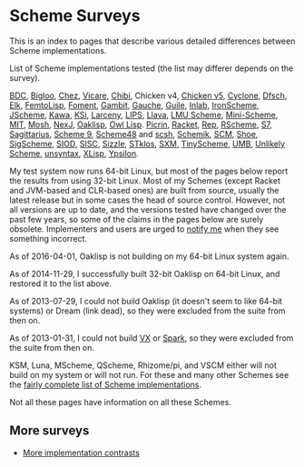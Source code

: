 # Scheme Surveys

This is an index to pages that describe various detailed differences between Scheme implementations.

List of Scheme implementations tested (the list may differer depends on the survey).

[BDC](http://carlstrom.com/bdc-scheme/),
[Bigloo](http://www-sop.inria.fr/members/Manuel.Serrano/bigloo/),
[Chez](http://scheme.com/), [Vicare](http://marcomaggi.github.io/vicare.html),
[Chibi](https://code.google.com/p/chibi-scheme/),
Chicken v4, [Chicken v5](http://wiki.call-cc.org/eggref/4/numbers),
[Cyclone](https://github.com/justinethier/cyclone),
[Dfsch](http://hakl.net/software/dfsch.en.html),
[Elk](http://sam.zoy.org/elk/),
[FemtoLisp](https://github.com/JeffBezanson/femtolisp),
[Foment](https://code.google.com/p/foment/),
[Gambit](http://dynamo.iro.umontreal.ca/wiki/index.php/Main_Page),
[Gauche](http://practical-scheme.net/gauche/),
[Guile](http://www.gnu.org/software/guile/),
[Inlab](http://www.inlab.de/scheme/),
[IronScheme](https://github.com/leppie/IronScheme),
[JScheme](http://jscheme.sourceforge.net/jscheme/main.html),
[Kawa](http://www.gnu.org/software/kawa/),
[KSi](http://ksi.sourceforge.net/),
[Larceny](http://www.larcenists.org/),
[LIPS](https://lips.js.org/),
[Llava](http://llava.org/),
[LMU Scheme](http://www.mathematik.uni-muenchen.de/~forster/sw/lmuscheme.html),
[Mini-Scheme](https://github.com/catseye/minischeme),
[MIT](http://www.gnu.org/software/mit-scheme/),
[Mosh](https://code.google.com/p/mosh-scheme/),
[NexJ](http://nexj-scheme.org/),
[Oaklisp](http://www.bcl.hamilton.ie/~barak/oaklisp),
[Owl Lisp](https://code.google.com/p/owl-lisp/).
[Picrin](https://github.com/picrin-scheme/picrin),
[Racket](http://racket-lang.org/),
[Rep](http://librep.sourceforge.net/),
[RScheme](http://www.rscheme.org/rs/index.html),
[S7](https://ccrma.stanford.edu/software/snd/snd/s7.html),
[Sagittarius](https://code.google.com/p/sagittarius-scheme),
[Scheme 9](http://www.t3x.org/s9fes/),
[Scheme48](http://s48.org/) and [scsh](http://www.scsh.net/),
[Schemik](http://schemik.sourceforge.net/),
[SCM](http://people.csail.mit.edu/jaffer/SCM.html),
[Shoe](http://www.nocrew.org/software-shoe.html),
[SigScheme](https://code.google.com/p/sigscheme/),
[SIOD](http://people.delphiforums.com/gjc/siod.html),
[SISC](http://sisc-scheme.org/),
[Sizzle](http://www.grabmueller.de/martin/www/sizzle/sizzle.en.html),
[STklos](http://www.stklos.net/),
[SXM](http://www.malgil.com/sxm/),
[TinyScheme](http://tinyscheme.sourceforge.net/),
[UMB](http://www.cs.umb.edu/~wrc/scheme/),
[Unlikely Scheme](https://marijnhaverbeke.nl/unlikely/),
[unsyntax](https://www.unsyntax.org/),
[XLisp](http://www.xlisp.org/),
[Ypsilon](https://code.google.com/p/ypsilon/).

My test system now runs 64-bit Linux,
but most of the pages below report the results from using 32-bit Linux.
Most of my Schemes (except Racket and JVM-based and CLR-based ones)
are built from source, usually the latest release but in some cases
the head of source control.
However, not all versions are up to date,
and the versions tested have changed over the past few years,
so some of the claims in the pages below are surely obsolete.
Implementers and users are urged to [notify me](mailto:cowan@ccil.org)
when they see something incorrect.

As of 2016-04-01, Oaklisp is not building on my 64-bit Linux system again.

As of 2014-11-29, I successfully built 32-bit Oaklisp on 64-bit Linux,
and restored it to the list above.

As of 2013-07-29, I could not build Oaklisp (it doesn't seem to like 64-bit systems)
or Dream (link dead), so they were excluded from the suite from then on.

As of 2013-01-31, I could not build [VX](https://code.google.com/p/vx-scheme/)
or [Spark](https://github.com/vijaymathew/spark-scheme),
so they were excluded from the suite from then on.

KSM, Luna, MScheme, QScheme, Rhizome/pi, and VSCM
either will not build on my system or will not run.
For these and many other Schemes see the
[fairly complete list of Scheme implementations](http://community.schemewiki.org/?scheme-faq-standards).

Not all these pages have information on all these Schemes.

## More surveys

* [More implementation contrasts](http://web.archive.org/web/20181113064011/http://web.mit.edu/~axch/www/scheme/choices.html)
